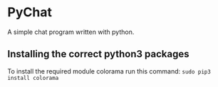 # PyChat
A simple chat program written with python.

## Installing the correct python3 packages
To install the required module 
colorama run this command: `sudo pip3 install colorama`
